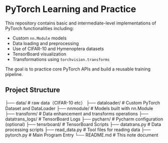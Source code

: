 

# PyTorch Learning and Practice

This repository contains basic and intermediate-level implementations of PyTorch functionalities including:

- Custom `nn.Module` models
- Data loading and preprocessing
- Use of CIFAR-10 and Hymenoptera datasets
- TensorBoard visualization
- Transformations using `torchvision.transforms`

The goal is to practice core PyTorch APIs and build a reusable training pipeline.


## Project Structure

├── data/ # raw data（CIFAR-10 etc）
├── dataloader/ # Custom PyTorch Dataset and DataLoader
├── nnmodule/ # Models built with nn.Module
├── transform/ # Data enhancement and transforms operations
├── datatrans_logs/ # TensorBoard Logs
├── pycharn/ # Pycharm configuration (optional)
├── tensrboard/ # TensorBoard Scripts
├── datatrans.py # Data processing scripts
├── read_data.py # Tool files for reading data
├── pytorch.py # Main Program Entry
└── README.md # This note document

